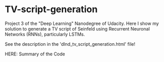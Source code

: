 # TV-script-generation
Project 3 of the "Deep Learning" Nanodegree of Udacity. Here I show my solution to generate a TV script of Seinfeld using Recurrent Neuronal Networks (RNNs), particularly LSTMs.

See the description in the 'dlnd_tv_script_generation.html' file!

HERE: Summary of the Code 
